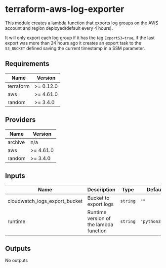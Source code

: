 # terraform-aws-log-exporter

This module creates a lambda function that exports log groups on the AWS account and region deployed(default every 4 hours).

It will only export each log group if it has the tag `ExportS3=true`, if the last export was more than 24 hours ago it creates an export task to the `S3_BUCKET` defined saving the current timestamp in a SSM parameter.

## Requirements

| Name | Version |
|------|---------|
| terraform | >= 0.12.0 |
| aws | >= 4.61.0 |
| random | >= 3.4.0 |

## Providers

| Name | Version |
|------|---------|
| archive | n/a |
| aws | >= 4.61.0 |
| random | >= 3.4.0 |

## Inputs

| Name | Description | Type | Default | Required |
|------|-------------|------|---------|:--------:|
| cloudwatch\_logs\_export\_bucket | Bucket to export logs | `string` | `""` | no |
| runtime | Runtime version of the lambda function | `string` | `"python3.10"` | no |

## Outputs

No outputs
